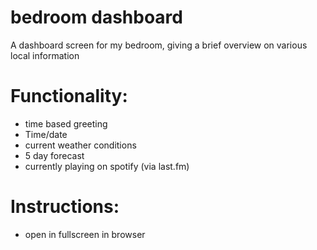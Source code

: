 # bedroom dashboard
A dashboard screen for my bedroom, giving a brief overview on various local information

# Functionality:
- time based greeting
- Time/date
- current weather conditions
- 5 day forecast
- currently playing on spotify (via last.fm)

# Instructions:
- open in fullscreen in browser
